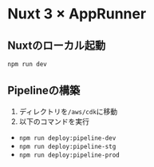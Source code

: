 # Nuxt 3 × AppRunner

## Nuxtのローカル起動

`npm run dev`

## Pipelineの構築

1. ディレクトリを`/aws/cdk`に移動
2. 以下のコマンドを実行

- `npm run deploy:pipeline-dev`
- `npm run deploy:pipeline-stg`
- `npm run deploy:pipeline-prod`
